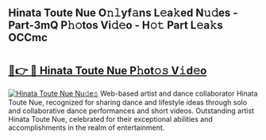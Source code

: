 ## Hinata Toute Nue O𝚗𝚕yf𝚊ns L𝚎a𝚔ed N𝚞𝚍es - Part-3mQ P𝚑𝚘tos Vi𝚍𝚎o - H𝚘𝚝 Part L𝚎a𝚔s OCCmc

# <h2><a href="http://kf7by9.oniu.top/?m=Hinata+Toute+Nue">🔗👉 🔴 Hinata Toute Nue P𝚑ot𝚘𝚜 V𝚒d𝚎o</a></h2>

[![Hinata Toute Nue Nu𝚍e𝚜](https://i.imgur.com/0qMVB7G.gif)](http://kf7by9.oniu.top/?m=Hinata+Toute+Nue)
Web-based artist and dance collaborator Hinata Toute Nue, recognized for sharing dance and lifestyle ideas through solo and collaborative dance performances and short videos. Outstanding artist Hinata Toute Nue, celebrated for their exceptional abilities and accomplishments in the realm of entertainment.  
